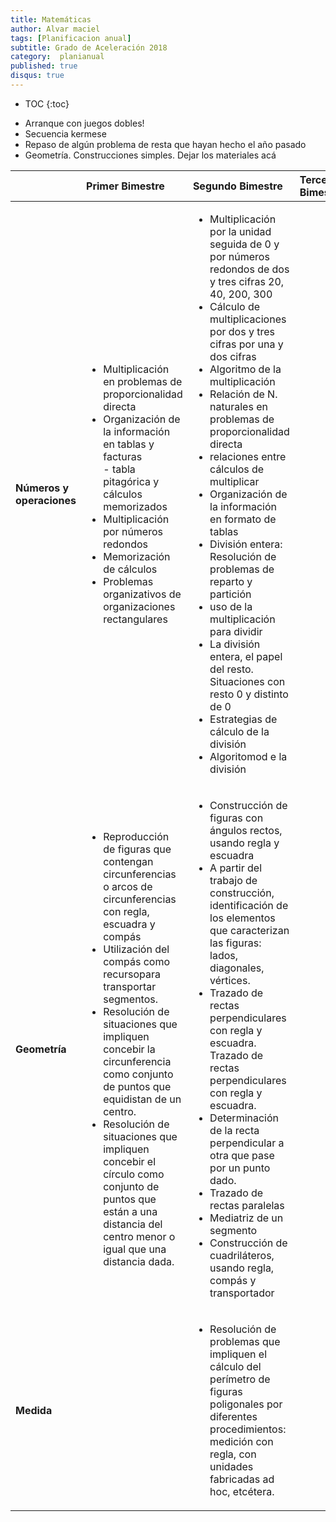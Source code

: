 ```yaml
---
title: Matemáticas
author: Alvar maciel
tags: [Planificacion anual]
subtitle: Grado de Aceleración 2018
category:  planianual
published: true
disqus: true
---
```


* TOC
{:toc}


- Arranque con juegos dobles!
- Secuencia kermese
- Repaso de algún problema de resta que hayan hecho el año pasado
- Geometría. Construcciones simples. Dejar los materiales acá

|| Primer Bimestre | Segundo Bimestre | Tercer Bimestre | Cuarto Bimestre |
|:---| :--- | :--- | :--- | :--- |
|**Números y operaciones**|<ul><li>Multiplicación en problemas de proporcionalidad directa</li><li> Organización de la información en tablas y facturas<br>- tabla pitagórica y cálculos memorizados</li><li>Multiplicación por números redondos</li><li>Memorización de cálculos</li><li>Problemas organizativos de organizaciones rectangulares</li> </ul>      |<ul><li>Multiplicación por la unidad seguida de 0 y por números redondos de dos y tres cifras 20, 40, 200, 300</li><li>Cálculo de multiplicaciones por dos y tres cifras por una y dos cifras</li><li>Algoritmo de la multiplicación</li><li>Relación de N. naturales en problemas de proporcionalidad directa</li><li>relaciones entre cálculos de multiplicar</li><li>Organización de la información en formato de tablas</li><li>División entera: Resolución de problemas de reparto y partición</li><li>uso de la multiplicación para dividir</li><li>La división entera, el papel del resto. Situaciones con resto 0 y distinto de 0</li><li>Estrategias de cálculo de la división<li>Algoritomod e la división</li></li></ul>      |      |      |
|**Geometría**|<ul><li>Reproducción de figuras que contengan circunferencias o arcos de circunferencias con regla, escuadra y compás</li><li>Utilización del compás como recursopara transportar segmentos.</li><li>Resolución de situaciones que impliquen concebir la circunferencia como conjunto de puntos que equidistan de un centro.</li><li>Resolución de situaciones que impliquen concebir el círculo como conjunto de puntos que están a una distancia del centro menor o igual que una distancia dada.</li></ul>|<ul><li>Construcción de figuras con ángulos rectos, usando regla y escuadra</li><li>A partir del trabajo de construcción, identificación de los elementos que caracterizan las figuras: lados, diagonales, vértices.</li><li>Trazado de rectas perpendiculares con regla y escuadra.</li>Trazado de rectas perpendiculares con regla y escuadra.<li>Determinación de la recta perpendicular a otra que pase por un punto dado.</li><li>Trazado de rectas paralelas</li><li>Mediatriz de un segmento</li><li>Construcción de cuadriláteros, usando regla, compás y transportador</li></ol>|||
|**Medida**||<ul><li>Resolución de problemas que impliquen el cálculo del perímetro de figuras poligonales por diferentes procedimientos: medición con regla, con unidades fabricadas ad hoc, etcétera.</li>|||

